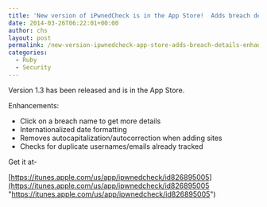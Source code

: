```yaml
---
title: 'New version of iPwnedCheck is in the App Store!  Adds breach details and other enhancements'
date: 2014-03-26T06:22:01+00:00
author: chs
layout: post
permalink: /new-version-ipwnedcheck-app-store-adds-breach-details-enhancements/
categories:
  - Ruby
  - Security
---
```

Version 1.3 has been released and is in the App Store.

Enhancements:

  * Click on a breach name to get more details
  * Internationalized date formatting
  * Removes autocapitalization/autocorrection when adding sites
  * Checks for duplicate usernames/emails already tracked

Get it at-

[https://itunes.apple.com/us/app/ipwnedcheck/id826895005](https://itunes.apple.com/us/app/ipwnedcheck/id826895005 "https://itunes.apple.com/us/app/ipwnedcheck/id826895005")
